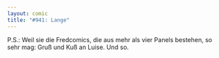 ```yaml
---
layout: comic
title: "#941: Lange"
---
```


P.S.: 
Weil sie die Fredcomics, die aus mehr als vier Panels bestehen, so sehr mag: Gruß und Kuß an Luise.
Und so.
